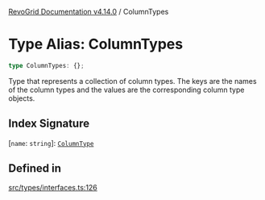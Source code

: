 [RevoGrid Documentation v4.14.0](README.md) / ColumnTypes

# Type Alias: ColumnTypes

```ts
type ColumnTypes: {};
```

Type that represents a collection of column types.
The keys are the names of the column types and the values are the corresponding column type objects.

## Index Signature

 \[`name`: `string`\]: [`ColumnType`](Interface.ColumnType.md)

## Defined in

[src/types/interfaces.ts:126](https://github.com/revolist/revogrid/blob/2b1eda543a592a83efe8431f6a1b419eb9a6f193/src/types/interfaces.ts#L126)
